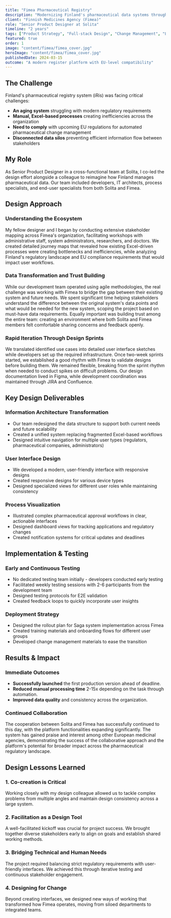 ```yaml
---
title: "Fimea Pharmaceutical Registry"
description: "Modernizing Finland's pharmaceutical data systems through user-centered design, strategic product thinking, and quality software engineering."
client: "Finnish Medicines Agency (Fimea)"
role: "Senior Product Designer at Solita"
timeline: "2 years"
tags: ["Product Strategy", "Full-stack Design", "Change Management", "Long-term", "Process Design", "Post-launch Support"]
featured: true
order: 1
image: "content/fimea/fimea_cover.jpg"
heroImage: "content/fimea/fimea_cover.jpg"
publishedDate: 2024-03-15
outcome: "A modern register platform with EU-level compatibility"
---
```


## The Challenge

Finland's pharmaceutical registry system (iRis) was facing critical challenges:

- **An aging system** struggling with modern regulatory requirements
- **Manual, Excel-based processes** creating inefficiencies across the organization
- **Need to comply** with upcoming EU regulations for automated pharmaceutical change management
- **Disconnected data silos** preventing efficient information flow between stakeholders

## My Role

As Senior Product Designer in a cross-functional team at Solita, I co-led the design effort alongside a colleague to reimagine how Finland manages pharmaceutical data. Our team included developers, IT architects, process specialists, and end-user specialists from both Solita and Fimea.

## Design Approach

### Understanding the Ecosystem

My fellow designer and I began by conducting extensive stakeholder mapping across Fimea's organization, facilitating workshops with administrative staff, system administrators, researchers, and doctors. We created detailed journey maps that revealed how existing Excel-driven processes were creating bottlenecks and inefficiencies, while analyzing Finland's regulatory landscape and EU compliance requirements that would impact user workflows.

### Data Transformation and Trust Building

While our development team operated using agile methodologies, the real challenge was working with Fimea to bridge the gap between their existing system and future needs. We spent significant time helping stakeholders understand the difference between the original system's data points and what would be needed for the new system, scoping the project based on must-have data requirements. Equally important was building trust among the entire team: creating an environment where both Solita and Fimea members felt comfortable sharing concerns and feedback openly.

### Rapid Iteration Through Design Sprints

We translated identified use cases into detailed user interface sketches while developers set up the required infrastructure. Once two-week sprints started, we established a good rhythm with Fimea to validate designs before building them. We remained flexible, breaking from the sprint rhythm when needed to conduct spikes on difficult problems. Our design documentation lived in Figma, while development coordination was maintained through JIRA and Confluence.

## Key Design Deliverables

### Information Architecture Transformation

- Our team redesigned the data structure to support both current needs and future scalability
- Created a unified system replacing fragmented Excel-based workflows
- Designed intuitive navigation for multiple user types (regulators, pharmaceutical companies, administrators)

### User Interface Design

- We developed a modern, user-friendly interface with responsive designs
- Created responsive designs for various device types
- Designed specialized views for different user roles while maintaining consistency

### Process Visualization

- Illustrated complex pharmaceutical approval workflows in clear, actionable interfaces
- Designed dashboard views for tracking applications and regulatory changes
- Created notification systems for critical updates and deadlines

## Implementation & Testing

### Early and Continuous Testing

- No dedicated testing team initially - developers conducted early testing
- Facilitated weekly testing sessions with 2-6 participants from the development team
- Designed testing protocols for E2E validation
- Created feedback loops to quickly incorporate user insights

### Deployment Strategy

- Designed the rollout plan for Saga system implementation across Fimea
- Created training materials and onboarding flows for different user groups
- Developed change management materials to ease the transition

## Results & Impact

### Immediate Outcomes

- **Successfully launched** the first production version ahead of deadline.
- **Reduced manual processing time** 2-15x depending on the task through automation.
- **Improved data quality** and consistency across the organization.

### Continued Collaboration

The cooperation between Solita and Fimea has successfully continued to this day, with the platform functionalities expanding significantly. The system has gained praise and interest among other European medicinal agencies, demonstrating the success of the collaborative approach and the platform's potential for broader impact across the pharmaceutical regulatory landscape.

## Design Lessons Learned

### 1. Co-creation is Critical
Working closely with my design colleague allowed us to tackle complex problems from multiple angles and maintain design consistency across a large system.

### 2. Facilitation as a Design Tool
A well-facilitated kickoff was crucial for project success. We brought together diverse stakeholders early to align on goals and establish shared working methods.

### 3. Bridging Technical and Human Needs
The project required balancing strict regulatory requirements with user-friendly interfaces. We achieved this through iterative testing and continuous stakeholder engagement.

### 4. Designing for Change
Beyond creating interfaces, we designed new ways of working that transformed how Fimea operates, moving from siloed departments to integrated teams.